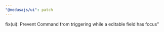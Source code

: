 ```yaml
---
"@medusajs/ui": patch
---
```


fix(ui): Prevent Command from triggering while a editable field has focus"
